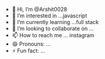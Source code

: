- 👋 Hi, I’m @Arshit0028
- 👀 I’m interested in ...javascript
- 🌱 I’m currently learning ...full stack
- 💞️ I’m looking to collaborate on ...
- 📫 How to reach me ... instagram
- 😄 Pronouns: ...
- ⚡ Fun fact: ...

<!---
Arshit0028/Arshit0028 is a ✨ special ✨ repository because its `README.md` (this file) appears on your GitHub profile.
You can click the Preview link to take a look at your changes.
--->
